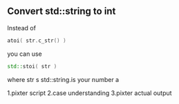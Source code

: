 
## Convert std::string to int
Instead of
```C++
atoi( str.c_str() )
```
you can use
```C++
std::stoi( str )
```
where str s std::string.is your number a

1.pixter script
2.case understanding
3.pixter actual output